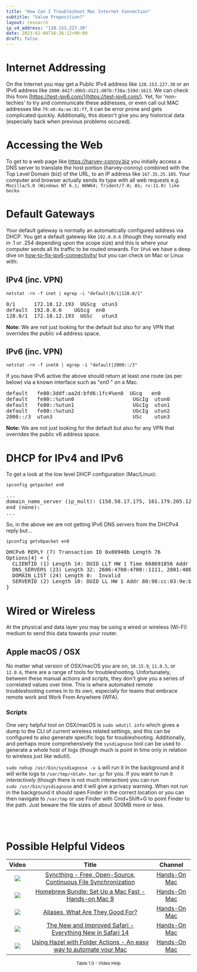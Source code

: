 ```yaml
---
title: "How Can I Troubleshoot Mac Internet Connection"
subtitle: "Value Proposition?"
layout: research
ip_v4_address: "120.153.227.30"
date: 2023-02-04T16:26:12+00:00
draft: false
---
```


# Internet Addressing
On the Internet you may get a Public IPv4 address like ```120.153.227.30``` or an IPv6 address like ```2000:8427:d9b5:d121:d07b:f38a:539d:1613```. We can check this from [https://test-ipv6.com/](https://test-ipv6.com/). Yet, for 'non-techies' to try and communicate these addresses, or even call out MAC addresses like ```79:e0:4a:ee:81:ff```, it can be error prone and gets complicated quickly. Additionally, this doesn't give you any historical data (especially back when previous problems occured).

# Accessing the Web
To get to a web page like https://harvey-conroy.biz you initially access a DNS server to translate the host portion (harvey-conroy) combined with the Top Level Domain (biz) of the URL, to an IP address like ```167.35.25.105```. Your computer and browser actually sends its type with all web requests e.g. <br>```Mozilla/5.0 (Windows NT 6.1; WOW64; Trident/7.0; AS; rv:11.0) like Gecko```

# Default Gateways
Your default gateway is normally an automatically configured address via DHCP. You get a default gateway like ```192.0.0.6``` (though they normally end in .1 or .254 depending upon the scope size) and this is where your computer sends all its traffic to be routed onwards. For ```IPv6``` we have a deep dive on [how-to-fix-ipv6-connectivity/](/blog/how-to-fix-ipv6-connectivity/) but you can check on Mac or Linux with:

## IPv4 (inc. VPN)
```netstat -rn -f inet | egrep -i "default|0/1|128.0/1"```

<pre>
0/1      172.18.12.193  UGScg  utun3
default  192.0.0.6    UGScg  en0
128.0/1  172.18.12.193  UGSc   utun3</pre>

**Note:** We are not just looking for the default but also for any VPN that overrides the public v4 address space.

## IPv6 (inc. VPN)
```netstat -rn -f inet6 | egrep -i "default|2000::/3"```

If you have IPv6 active the above should return at least one route (as per below) via a known interface such as "_en0_ " on a Mac. 

<pre>
default   fe80:3ddf:aa2d:bfd6:1fc4%en0  UGcg   en0
default   fe80::%utun0                   UGcIg  utun0
default   fe80::%utun1                   UGcIg  utun1
default   fe80::%utun2                   UGcIg  utun2
2000::/3  utun3                          USc    utun3</pre>

**Note:** We are not just looking for the default but also for any VPN that overrides the public v6 address space.

# DHCP for IPv4 and IPv6

To get a look at the low level DHCP configuration (Mac/Linux): 

```ipconfig getpacket en0```

<pre>
...
domain_name_server (ip_mult): {158.58.17.175, 161.179.205.129}
end (none):
...</pre>

So, in the above we are not getting IPv6 DNS servers from the DHCPv4 reply but...

```ipconfig getv6packet en0```

<pre>
DHCPv6 REPLY (7) Transaction ID 0x80940b Length 76
Options[4] = {
  CLIENTID (1) Length 14: DUID LLT HW 1 Time 668691856 Addr 79:e0:4a:ee:81:ff
  DNS_SERVERS (23) Length 32: 2606:4700:4700::1111, 2001:4860:4860::8844
  DOMAIN_LIST (24) Length 0:  Invalid
  SERVERID (2) Length 10: DUID LL HW 1 Addr 80:98:cc:03:9e:bb
}</pre>

# Wired or Wireless
At the physical and data layer you may be using a wired or wireless (Wi-Fi) medium to send this data towards your router. 

## Apple macOS / OSX
No matter what version of OSX/macOS you are on, ```10.15.9```, ```11.0.5```, or ```12.0.6```, there are a range of tools for troubleshooting. Unfortunately, between these manual actions and scripts, they don't give you a series of correlated values over time. This is where automated remote troubleshooting comes in to its own, especially for teams that embrace remote work and Work From Anywhere (WFA).

### Scripts
One very helpful tool on OSX/macOS is ```sudo wdutil info``` which gives a dump to the CLI of current wireless related settings, and this can be configured to also generate specific logs for troubleshooting. Additionally, and perhaps more comprehensively the ```sysdiagnose``` tool can be used to generate a whole host of logs (though much is point in time only in relation to wireless just like wdutil).

```sudo nohup /usr/bin/sysdiagnose -u &``` will run it in the background and it will write logs to ```/var/tmp/<blah>.tar.gz``` for you. If you want to run it *interactively* (though there is not much interaction) you can run<br>```sudo /usr/bin/sysdiagnose``` and it will give a privacy warning. When not run in the background it should open Finder in the correct location or you can then navigate to ```/var/tmp``` or use Finder with Cmd+Shift+G to point Finder to the path. Just beware the file sizes of about 300MB more or less.

<br><br>
# Possible Helpful Videos

<link href="/plugins/lity/css/lity.min.css" rel="stylesheet">
<script src="/plugins/lity/js/lity.min.js"></script>
<div class="table1-start"></div>

|Video | Title | Channel |
| :---: | :---: | :---: |
|<a href="https://www.youtube.com/watch?v=2U9FiIelMQI" data-lity><img src="https://i.ytimg.com/vi/2U9FiIelMQI/default.jpg" class="img-fluid"></a>|<a href="https://www.youtube.com/watch?v=2U9FiIelMQI" data-lity>Syncthing - Free, Open-Source, Continuous File Synchronization</a>|<a target="_blank" href="https://www.youtube.com/channel/UCg43DP8MdHVcl4rFK_delBg" >Hands-On Mac</a>|
|<a href="https://www.youtube.com/watch?v=-VP2NVv3LHg" data-lity><img src="https://i.ytimg.com/vi/-VP2NVv3LHg/default.jpg" class="img-fluid"></a>|<a href="https://www.youtube.com/watch?v=-VP2NVv3LHg" data-lity>Homebrew Bundle: Set Up a Mac Fast - Hands-on Mac 9</a>|<a target="_blank" href="https://www.youtube.com/channel/UCg43DP8MdHVcl4rFK_delBg" >Hands-On Mac</a>|
|<a href="https://www.youtube.com/watch?v=YUQpDewATro" data-lity><img src="https://i.ytimg.com/vi/YUQpDewATro/default.jpg" class="img-fluid"></a>|<a href="https://www.youtube.com/watch?v=YUQpDewATro" data-lity>Aliases, What Are They Good For?</a>|<a target="_blank" href="https://www.youtube.com/channel/UCg43DP8MdHVcl4rFK_delBg" >Hands-On Mac</a>|
|<a href="https://www.youtube.com/watch?v=MxXnZXmhKVI" data-lity><img src="https://i.ytimg.com/vi/MxXnZXmhKVI/default.jpg" class="img-fluid"></a>|<a href="https://www.youtube.com/watch?v=MxXnZXmhKVI" data-lity>The New and Improved Safari - Everything New in Safari 14</a>|<a target="_blank" href="https://www.youtube.com/channel/UCg43DP8MdHVcl4rFK_delBg" >Hands-On Mac</a>|
|<a href="https://www.youtube.com/watch?v=ySr5JSWNnsk" data-lity><img src="https://i.ytimg.com/vi/ySr5JSWNnsk/default.jpg" class="img-fluid"></a>|<a href="https://www.youtube.com/watch?v=ySr5JSWNnsk" data-lity>Using Hazel with Folder Actions - An easy way to automate your Mac</a>|<a target="_blank" href="https://www.youtube.com/channel/UCg43DP8MdHVcl4rFK_delBg" >Hands-On Mac</a>|

<center><small>Table 1.0 - Video Help</small></center>
 <br>
<div class="table1-end"></div>
<script type="text/javascript">
(function() {
    $('div.table1-start').nextUntil('div.table1-end', 'table').addClass('table thead-dark table-striped table-responsive rounded').attr('id', 't1');
    $('#t1').find('thead').addClass('thead-dark');
})();
</script>

